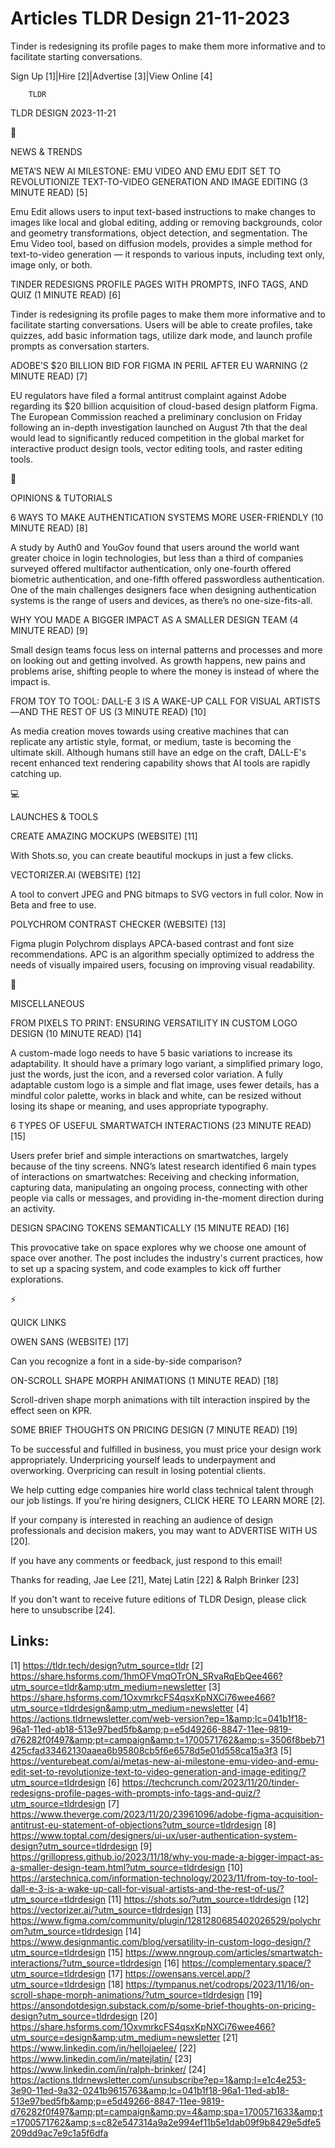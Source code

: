 # Articles TLDR Design 21-11-2023

Tinder is redesigning its profile pages to make them more informative
and to facilitate starting conversations.  

Sign Up [1]|Hire [2]|Advertise [3]|View Online [4] 

		TLDR 

TLDR DESIGN 2023-11-21

📱 

NEWS & TRENDS

 META’S NEW AI MILESTONE: EMU VIDEO AND EMU EDIT SET TO
REVOLUTIONIZE TEXT-TO-VIDEO GENERATION AND IMAGE EDITING (3 MINUTE
READ) [5] 

 Emu Edit allows users to input text-based instructions to make
changes to images like local and global editing, adding or removing
backgrounds, color and geometry transformations, object detection, and
segmentation. The Emu Video tool, based on diffusion models, provides
a simple method for text-to-video generation — it responds to
various inputs, including text only, image only, or both. 

 TINDER REDESIGNS PROFILE PAGES WITH PROMPTS, INFO TAGS, AND QUIZ (1
MINUTE READ) [6] 

 Tinder is redesigning its profile pages to make them more informative
and to facilitate starting conversations. Users will be able to create
profiles, take quizzes, add basic information tags, utilize dark mode,
and launch profile prompts as conversation starters. 

 ADOBE’S $20 BILLION BID FOR FIGMA IN PERIL AFTER EU WARNING (2
MINUTE READ) [7] 

 EU regulators have filed a formal antitrust complaint against Adobe
regarding its $20 billion acquisition of cloud-based design platform
Figma. The European Commission reached a preliminary conclusion on
Friday following an in-depth investigation launched on August 7th that
the deal would lead to significantly reduced competition in the global
market for interactive product design tools, vector editing tools, and
raster editing tools. 

🚀 

OPINIONS & TUTORIALS

 6 WAYS TO MAKE AUTHENTICATION SYSTEMS MORE USER-FRIENDLY (10 MINUTE
READ) [8] 

 A study by Auth0 and YouGov found that users around the world want
greater choice in login technologies, but less than a third of
companies surveyed offered multifactor authentication, only one-fourth
offered biometric authentication, and one-fifth offered passwordless
authentication. One of the main challenges designers face when
designing authentication systems is the range of users and devices, as
there’s no one-size-fits-all. 

 WHY YOU MADE A BIGGER IMPACT AS A SMALLER DESIGN TEAM (4 MINUTE READ)
[9] 

 Small design teams focus less on internal patterns and processes and
more on looking out and getting involved. As growth happens, new pains
and problems arise, shifting people to where the money is instead of
where the impact is. 

 FROM TOY TO TOOL: DALL-E 3 IS A WAKE-UP CALL FOR VISUAL ARTISTS—AND
THE REST OF US (3 MINUTE READ) [10] 

 As media creation moves towards using creative machines that can
replicate any artistic style, format, or medium, taste is becoming the
ultimate skill. Although humans still have an edge on the craft,
DALL-E's recent enhanced text rendering capability shows that AI tools
are rapidly catching up. 

💻 

LAUNCHES & TOOLS

 CREATE AMAZING MOCKUPS (WEBSITE) [11] 

 With Shots.so, you can create beautiful mockups in just a few clicks.


 VECTORIZER.AI (WEBSITE) [12] 

 A tool to convert JPEG and PNG bitmaps to SVG vectors in full color.
Now in Beta and free to use. 

 POLYCHROM CONTRAST CHECKER (WEBSITE) [13] 

 Figma plugin Polychrom displays APCA-based contrast and font size
recommendations. APC is an algorithm specially optimized to address
the needs of visually impaired users, focusing on improving visual
readability. 

🎁 

MISCELLANEOUS

 FROM PIXELS TO PRINT: ENSURING VERSATILITY IN CUSTOM LOGO DESIGN (10
MINUTE READ) [14] 

 A custom-made logo needs to have 5 basic variations to increase its
adaptability. It should have a primary logo variant, a simplified
primary logo, just the words, just the icon, and a reversed color
variation. A fully adaptable custom logo is a simple and flat image,
uses fewer details, has a mindful color palette, works in black and
white, can be resized without losing its shape or meaning, and uses
appropriate typography. 

 6 TYPES OF USEFUL SMARTWATCH INTERACTIONS (23 MINUTE READ) [15] 

 Users prefer brief and simple interactions on smartwatches, largely
because of the tiny screens. NNG’s latest research identified 6 main
types of interactions on smartwatches: Receiving and checking
information, capturing data, manipulating an ongoing process,
connecting with other people via calls or messages, and providing
in-the-moment direction during an activity. 

 DESIGN SPACING TOKENS SEMANTICALLY (15 MINUTE READ) [16] 

 This provocative take on space explores why we choose one amount of
space over another. The post includes the industry's current
practices, how to set up a spacing system, and code examples to kick
off further explorations. 

⚡ 

QUICK LINKS

 OWEN SANS (WEBSITE) [17] 

 Can you recognize a font in a side-by-side comparison? 

 ON-SCROLL SHAPE MORPH ANIMATIONS (1 MINUTE READ) [18] 

 Scroll-driven shape morph animations with tilt interaction inspired
by the effect seen on KPR. 

 SOME BRIEF THOUGHTS ON PRICING DESIGN (7 MINUTE READ) [19] 

 To be successful and fulfilled in business, you must price your
design work appropriately. Underpricing yourself leads to underpayment
and overworking. Overpricing can result in losing potential clients. 

 We help cutting edge companies hire world class technical talent
through our job listings. If you're hiring designers, CLICK HERE TO
LEARN MORE [2]. 

If your company is interested in reaching an audience of design
professionals and decision makers, you may want to ADVERTISE WITH US
[20]. 

If you have any comments or feedback, just respond to this email! 

Thanks for reading, 
Jae Lee [21], Matej Latin [22] & Ralph Brinker [23] 

If you don't want to receive future editions of TLDR Design,
please click here to unsubscribe [24]. 

 

Links:
------
[1] https://tldr.tech/design?utm_source=tldr
[2] https://share.hsforms.com/1hmOFVmqOTrON_SRvaRqEbQee466?utm_source=tldr&amp;utm_medium=newsletter
[3] https://share.hsforms.com/1OxvmrkcFS4qsxKpNXCi76wee466?utm_source=tldrdesign&amp;utm_medium=newsletter
[4] https://actions.tldrnewsletter.com/web-version?ep=1&amp;lc=041b1f18-96a1-11ed-ab18-513e97bed5fb&amp;p=e5d49266-8847-11ee-9819-d76282f0f497&amp;pt=campaign&amp;t=1700571762&amp;s=3506f8beb71425cfad33462130aaea6b95808cb5f6e6578d5e01d558ca15a3f3
[5] https://venturebeat.com/ai/metas-new-ai-milestone-emu-video-and-emu-edit-set-to-revolutionize-text-to-video-generation-and-image-editing/?utm_source=tldrdesign
[6] https://techcrunch.com/2023/11/20/tinder-redesigns-profile-pages-with-prompts-info-tags-and-quiz/?utm_source=tldrdesign
[7] https://www.theverge.com/2023/11/20/23961096/adobe-figma-acquisition-antitrust-eu-statement-of-objections?utm_source=tldrdesign
[8] https://www.toptal.com/designers/ui-ux/user-authentication-system-design?utm_source=tldrdesign
[9] https://grillopress.github.io/2023/11/18/why-you-made-a-bigger-impact-as-a-smaller-design-team.html?utm_source=tldrdesign
[10] https://arstechnica.com/information-technology/2023/11/from-toy-to-tool-dall-e-3-is-a-wake-up-call-for-visual-artists-and-the-rest-of-us/?utm_source=tldrdesign
[11] https://shots.so/?utm_source=tldrdesign
[12] https://vectorizer.ai/?utm_source=tldrdesign
[13] https://www.figma.com/community/plugin/1281280685402026529/polychrom?utm_source=tldrdesign
[14] https://www.designmantic.com/blog/versatility-in-custom-logo-design/?utm_source=tldrdesign
[15] https://www.nngroup.com/articles/smartwatch-interactions/?utm_source=tldrdesign
[16] https://complementary.space/?utm_source=tldrdesign
[17] https://owensans.vercel.app/?utm_source=tldrdesign
[18] https://tympanus.net/codrops/2023/11/16/on-scroll-shape-morph-animations/?utm_source=tldrdesign
[19] https://ansondotdesign.substack.com/p/some-brief-thoughts-on-pricing-design?utm_source=tldrdesign
[20] https://share.hsforms.com/1OxvmrkcFS4qsxKpNXCi76wee466?utm_source=design&amp;utm_medium=newsletter
[21] https://www.linkedin.com/in/hellojaelee/
[22] https://www.linkedin.com/in/matejlatin/
[23] https://www.linkedin.com/in/ralph-brinker/
[24] https://actions.tldrnewsletter.com/unsubscribe?ep=1&amp;l=e1c4e253-3e90-11ed-9a32-0241b9615763&amp;lc=041b1f18-96a1-11ed-ab18-513e97bed5fb&amp;p=e5d49266-8847-11ee-9819-d76282f0f497&amp;pt=campaign&amp;pv=4&amp;spa=1700571633&amp;t=1700571762&amp;s=c82e547314a9a2e994ef11b5e1dab09f9b8429e5dfe5209dd9ac7e9c1a5f6dfa